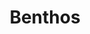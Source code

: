 ---
git: https://github.com/benthosdev
logohandle: benthosdev
sort: benthos
title: Benthos
website: https://www.benthos.dev/
---